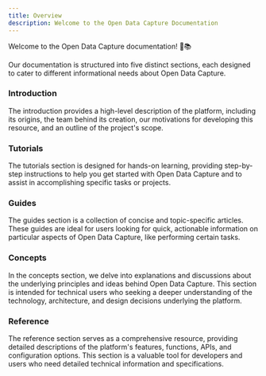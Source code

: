 ```yaml
---
title: Overview
description: Welcome to the Open Data Capture Documentation
---
```


Welcome to the Open Data Capture documentation! 🎉📚

Our documentation is structured into five distinct sections, each designed to cater to different informational needs about Open Data Capture.

### Introduction

The introduction provides a high-level description of the platform, including its origins, the team behind its creation, our motivations for developing this resource, and an outline of the project's scope.

### Tutorials

The tutorials section is designed for hands-on learning, providing step-by-step instructions to help you get started with Open Data Capture and to assist in accomplishing specific tasks or projects.

### Guides

The guides section is a collection of concise and topic-specific articles. These guides are ideal for users looking for quick, actionable information on particular aspects of Open Data Capture, like performing certain tasks.

### Concepts

In the concepts section, we delve into explanations and discussions about the underlying principles and ideas behind Open Data Capture. This section is intended for technical users who seeking a deeper understanding of the technology, architecture, and design decisions underlying the platform.

### Reference

The reference section serves as a comprehensive resource, providing detailed descriptions of the platform's features, functions, APIs, and configuration options. This section is a valuable tool for developers and users who need detailed technical information and specifications.
